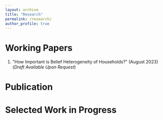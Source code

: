 ```yaml
---
layout: archive
title: "Research"
permalink: /research/
author_profile: true
---
```



# Working Papers

1. "How Important is Belief Heterogeneity of Households?" (August 2023)<br>
    (*Draft Available Upon Request*)

# Publication


# Selected Work in Progress
